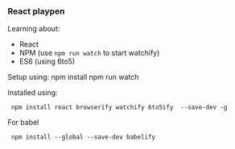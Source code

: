 ### React playpen

Learning about:

- React
- NPM  (use `npm run watch` to start watchify)
- ES6  (using 6to5)


Setup using:
    npm install
    npm run watch 



Installed using:
    
     npm install react browserify watchify 6to5ify  --save-dev -g
     
For babel

     npm install --global --save-dev babelify
    
    